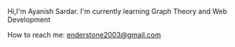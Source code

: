 Hi,I'm Ayanish Sardar.
I'm currently learning Graph Theory and Web Development

How to reach me: enderstone2003@gmail.com

